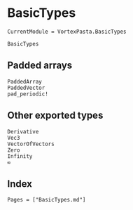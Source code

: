 # BasicTypes

```@meta
CurrentModule = VortexPasta.BasicTypes
```

```@docs
BasicTypes
```

## Padded arrays

```@docs
PaddedArray
PaddedVector
pad_periodic!
```

## Other exported types

```@docs
Derivative
Vec3
VectorOfVectors
Zero
Infinity
∞
```

## Index

```@index
Pages = ["BasicTypes.md"]
```
